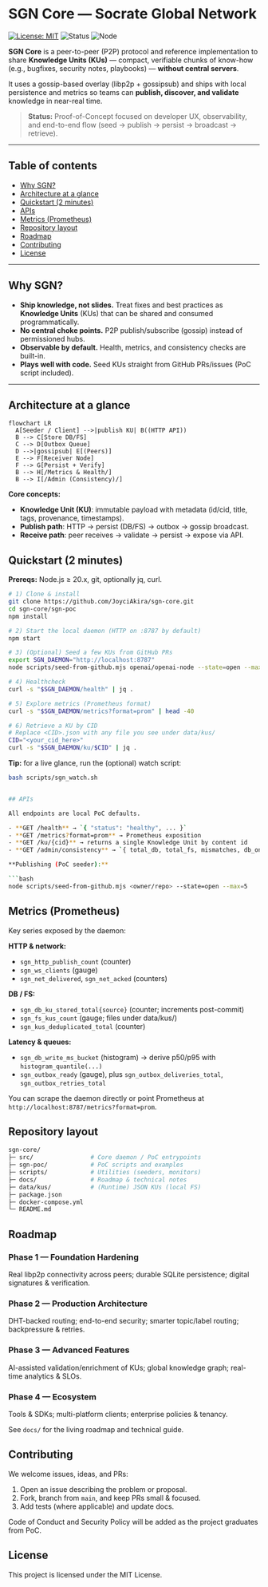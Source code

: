 # SGN Core — Socrate Global Network

[![License: MIT](https://img.shields.io/badge/License-MIT-black.svg)](#license)
![Status](https://img.shields.io/badge/status-PoC-blue)
![Node](https://img.shields.io/badge/node-%3E%3D20.x-informational)

**SGN Core** is a peer-to-peer (P2P) protocol and reference implementation to share
**Knowledge Units (KUs)** — compact, verifiable chunks of know-how (e.g., bugfixes, security notes,
playbooks) — **without central servers**.

It uses a gossip-based overlay (libp2p + gossipsub) and ships with local persistence and metrics
so teams can **publish, discover, and validate** knowledge in near-real time.

> **Status:** Proof-of-Concept focused on developer UX, observability, and end-to-end flow
> (seed → publish → persist → broadcast → retrieve).

---

## Table of contents

- [Why SGN?](#why-sgn)
- [Architecture at a glance](#architecture-at-a-glance)
- [Quickstart (2 minutes)](#quickstart-2-minutes)
- [APIs](#apis)
- [Metrics (Prometheus)](#metrics-prometheus)
- [Repository layout](#repository-layout)
- [Roadmap](#roadmap)
- [Contributing](#contributing)
- [License](#license)

---

## Why SGN?

- **Ship knowledge, not slides.** Treat fixes and best practices as **Knowledge Units** (KUs)
  that can be shared and consumed programmatically.
- **No central choke points.** P2P publish/subscribe (gossip) instead of permissioned hubs.
- **Observable by default.** Health, metrics, and consistency checks are built-in.
- **Plays well with code.** Seed KUs straight from GitHub PRs/issues (PoC script included).

---

## Architecture at a glance

```mermaid
flowchart LR
  A[Seeder / Client] -->|publish KU| B((HTTP API))
  B --> C[Store DB/FS]
  C --> D[Outbox Queue]
  D -->|gossipsub| E[(Peers)]
  E --> F[Receiver Node]
  F --> G[Persist + Verify]
  B --> H[/Metrics & Health/]
  B --> I[/Admin (Consistency)/]
```

**Core concepts:**

- **Knowledge Unit (KU)**: immutable payload with metadata (id/cid, title, tags, provenance, timestamps).
- **Publish path**: HTTP → persist (DB/FS) → outbox → gossip broadcast.
- **Receive path**: peer receives → validate → persist → expose via API.

## Quickstart (2 minutes)

**Prereqs:** Node.js ≥ 20.x, git, optionally jq, curl.

```bash
# 1) Clone & install
git clone https://github.com/JoyciAkira/sgn-core.git
cd sgn-core/sgn-poc
npm install

# 2) Start the local daemon (HTTP on :8787 by default)
npm start

# 3) (Optional) Seed a few KUs from GitHub PRs
export SGN_DAEMON="http://localhost:8787"
node scripts/seed-from-github.mjs openai/openai-node --state=open --max=5

# 4) Healthcheck
curl -s "$SGN_DAEMON/health" | jq .

# 5) Explore metrics (Prometheus format)
curl -s "$SGN_DAEMON/metrics?format=prom" | head -40

# 6) Retrieve a KU by CID
# Replace <CID>.json with any file you see under data/kus/
CID="<your_cid_here>"
curl -s "$SGN_DAEMON/ku/$CID" | jq .
```

**Tip:** for a live glance, run the (optional) watch script:

```bash
bash scripts/sgn_watch.sh


## APIs

All endpoints are local PoC defaults.

- **GET /health** → `{ "status": "healthy", ... }`
- **GET /metrics?format=prom** → Prometheus exposition
- **GET /ku/{cid}** → returns a single Knowledge Unit by content id
- **GET /admin/consistency** → `{ total_db, total_fs, mismatches, db_only, fs_only, consistent }`

**Publishing (PoC seeder):**

```bash
node scripts/seed-from-github.mjs <owner/repo> --state=open --max=5
```

## Metrics (Prometheus)

Key series exposed by the daemon:

**HTTP & network:**

- `sgn_http_publish_count` (counter)
- `sgn_ws_clients` (gauge)
- `sgn_net_delivered`, `sgn_net_acked` (counters)

**DB / FS:**

- `sgn_db_ku_stored_total{source}` (counter; increments post-commit)
- `sgn_fs_kus_count` (gauge; files under data/kus/)
- `sgn_kus_deduplicated_total` (counter)

**Latency & queues:**

- `sgn_db_write_ms_bucket` (histogram) → derive p50/p95 with `histogram_quantile(...)`
- `sgn_outbox_ready` (gauge), plus `sgn_outbox_deliveries_total`, `sgn_outbox_retries_total`

You can scrape the daemon directly or point Prometheus at `http://localhost:8787/metrics?format=prom`.

## Repository layout

```bash
sgn-core/
├─ src/                # Core daemon / PoC entrypoints
├─ sgn-poc/            # PoC scripts and examples
├─ scripts/            # Utilities (seeders, monitors)
├─ docs/               # Roadmap & technical notes
├─ data/kus/           # (Runtime) JSON KUs (local FS)
├─ package.json
├─ docker-compose.yml
└─ README.md
```

## Roadmap

### Phase 1 — Foundation Hardening

Real libp2p connectivity across peers; durable SQLite persistence; digital signatures & verification.

### Phase 2 — Production Architecture

DHT-backed routing; end-to-end security; smarter topic/label routing; backpressure & retries.

### Phase 3 — Advanced Features

AI-assisted validation/enrichment of KUs; global knowledge graph; real-time analytics & SLOs.

### Phase 4 — Ecosystem

Tools & SDKs; multi-platform clients; enterprise policies & tenancy.

See `docs/` for the living roadmap and technical guide.

## Contributing

We welcome issues, ideas, and PRs:

1. Open an issue describing the problem or proposal.
2. Fork, branch from `main`, and keep PRs small & focused.
3. Add tests (where applicable) and update docs.

Code of Conduct and Security Policy will be added as the project graduates from PoC.

## License

This project is licensed under the MIT License.
